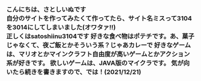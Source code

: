 <html>
	<head>
		<link rel="icon" type="image/png" href="satoshiinu.png">
	</head>
	<body>
		<h3>こんにちは、さとしいぬです<br />
			自分のサイトを作ってみたくて作ってたら、サイト名ミスって3104を3014にしてしまいました(オワタァ‼)<br/>
			正しくはsatoshiinu3104です
			好きな食べ物はポテチです。あ、菓子じゃなくて、夜ご飯とかそういう系？じゃあカレーで
			好きなゲームは、マリオとかマインクラフト自由度が高いゲームとかアクション系が好きです。
			欲しいゲームは、JAVA版のマイクラです。
			気が向いたら続きを書きますので、では！(2021/12/21)
		</h3>
	</body>
</html>
